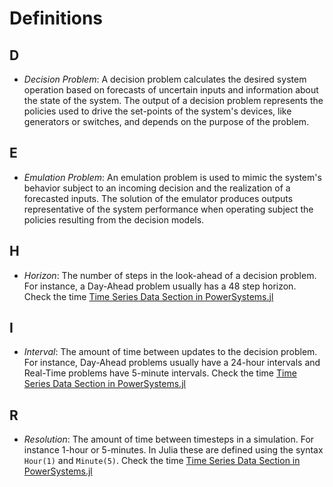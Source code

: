 # Definitions

## D

* *Decision Problem*: A decision problem calculates the desired system operation based on forecasts of uncertain inputs and information about the state of the system. The output of a decision problem represents the policies used to drive the set-points of the system's devices, like generators or switches, and depends on the purpose of the problem.

## E

* *Emulation Problem*: An emulation problem is used to mimic the system's behavior subject to an incoming decision and the realization of a forecasted inputs. The solution of the emulator produces outputs representative of the system performance when operating subject the policies resulting from the decision models.

## H

* *Horizon*: The number of steps in the look-ahead of a decision problem. For instance, a Day-Ahead problem usually has a 48 step horizon. Check the time [Time Series Data Section in PowerSystems.jl](https://nrel-sienna.github.io/PowerSystems.jl/stable/modeler_guide/time_series/)

## I

* *Interval*: The amount of time between updates to the decision problem. For instance, Day-Ahead problems usually have a 24-hour intervals and Real-Time problems have 5-minute intervals. Check the time [Time Series Data Section in PowerSystems.jl](https://nrel-sienna.github.io/PowerSystems.jl/stable/modeler_guide/time_series/)

## R

* *Resolution*: The amount of time between timesteps in a simulation. For instance 1-hour or 5-minutes. In Julia these are defined using the syntax `Hour(1)` and `Minute(5)`. Check the time [Time Series Data Section in PowerSystems.jl](https://nrel-sienna.github.io/PowerSystems.jl/stable/modeler_guide/time_series/)
